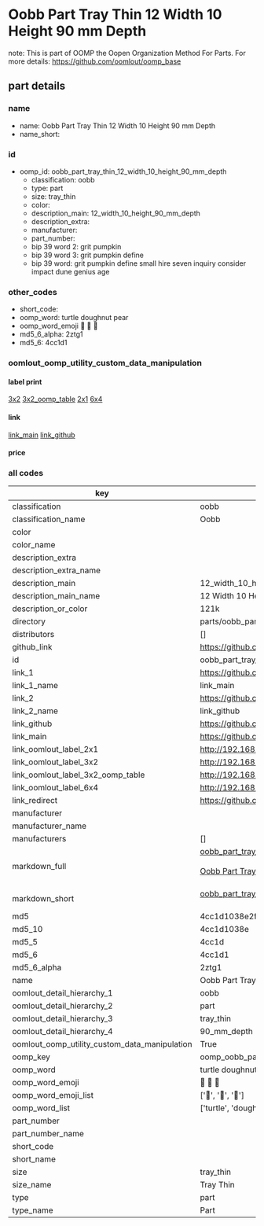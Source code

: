 # Oobb Part Tray Thin 12 Width 10 Height 90 mm Depth  

note: This is part of OOMP the Oopen Organization Method For Parts. For more details: https://github.com/oomlout/oomp_base

##  part details
  







### name
* name: Oobb Part Tray Thin 12 Width 10 Height 90 mm Depth
* name_short: 
### id
* oomp_id: oobb_part_tray_thin_12_width_10_height_90_mm_depth
  * classification: oobb
  * type: part
  * size: tray_thin
  * color: 
  * description_main: 12_width_10_height_90_mm_depth
  * description_extra: 
  * manufacturer: 
  * part_number: 
  * bip 39 word 2: grit pumpkin
  * bip 39 word 3: grit pumpkin define
  * bip 39 word: grit pumpkin define small hire seven inquiry consider impact dune genius age

### other_codes
* short_code: 
* oomp_word: turtle doughnut pear
* oomp_word_emoji :turtle: :doughnut: :pear:
* md5_6_alpha: 2ztg1
* md5_6: 4cc1d1






### oomlout_oomp_utility_custom_data_manipulation
#### label print
[3x2](http://192.168.1.245:1112/?label=oomp%202ztg1)
[3x2_oomp_table](http://192.168.1.108:1112/?label=oomp%202ztg1)
[2x1](http://192.168.1.242:1112/?label=oomp%202ztg1)
[6x4](http://192.168.1.55:1112/?label=oomp%202ztg1)    

#### link

[link_main](https://github.com/oomlout/oomlout_oomp_version_1_messy/tree/main/parts/oobb_part_tray_thin_12_width_10_height_90_mm_depth) [link_github](https://github.com/oomlout/oomlout_oomp_version_1_messy/tree/main/parts/oobb_part_tray_thin_12_width_10_height_90_mm_depth)                             

#### price







### all codes 
| key | value |  
| --- | --- |  
| classification | oobb |  
| classification_name | Oobb |  
| color |  |  
| color_name |  |  
| description_extra |  |  
| description_extra_name |  |  
| description_main | 12_width_10_height_90_mm_depth |  
| description_main_name | 12 Width 10 Height 90 mm Depth |  
| description_or_color | 121k |  
| directory | parts/oobb_part_tray_thin_12_width_10_height_90_mm_depth |  
| distributors | [] |  
| github_link | https://github.com/oomlout/oomlout_oomp_part_src/tree/main/parts/oobb_part_tray_thin_12_width_10_height_90_mm_depth |  
| id | oobb_part_tray_thin_12_width_10_height_90_mm_depth |  
| link_1 | https://github.com/oomlout/oomlout_oomp_version_1_messy/tree/main/parts/oobb_part_tray_thin_12_width_10_height_90_mm_depth |  
| link_1_name | link_main |  
| link_2 | https://github.com/oomlout/oomlout_oomp_version_1_messy/tree/main/parts/oobb_part_tray_thin_12_width_10_height_90_mm_depth |  
| link_2_name | link_github |  
| link_github | https://github.com/oomlout/oomlout_oomp_version_1_messy/tree/main/parts/oobb_part_tray_thin_12_width_10_height_90_mm_depth |  
| link_main | https://github.com/oomlout/oomlout_oomp_version_1_messy/tree/main/parts/oobb_part_tray_thin_12_width_10_height_90_mm_depth |  
| link_oomlout_label_2x1 | http://192.168.1.242:1112/?label=oomp%202ztg1 |  
| link_oomlout_label_3x2 | http://192.168.1.245:1112/?label=oomp%202ztg1 |  
| link_oomlout_label_3x2_oomp_table | http://192.168.1.108:1112/?label=oomp%202ztg1 |  
| link_oomlout_label_6x4 | http://192.168.1.55:1112/?label=oomp%202ztg1 |  
| link_redirect | https://github.com/oomlout/oomlout_oomp_version_1_messy/tree/main/parts/oobb_part_tray_thin_12_width_10_height_90_mm_depth |  
| manufacturer |  |  
| manufacturer_name |  |  
| manufacturers | [] |  
| markdown_full | [oobb_part_tray_thin_12_width_10_height_90_mm_depth](none)<br>[](none)<br>[Oobb Part Tray Thin 12 Width 10 Height 90 Mm Depth](none)<br><br> |  
| markdown_short | [oobb_part_tray_thin_12_width_10_height_90_mm_depth](none)<br><br> |  
| md5 | 4cc1d1038e2f4e9b12b60cc6732b6b35 |  
| md5_10 | 4cc1d1038e |  
| md5_5 | 4cc1d |  
| md5_6 | 4cc1d1 |  
| md5_6_alpha | 2ztg1 |  
| name | Oobb Part Tray Thin 12 Width 10 Height 90 mm Depth |  
| oomlout_detail_hierarchy_1 | oobb |  
| oomlout_detail_hierarchy_2 | part |  
| oomlout_detail_hierarchy_3 | tray_thin |  
| oomlout_detail_hierarchy_4 | 90_mm_depth |  
| oomlout_oomp_utility_custom_data_manipulation | True |  
| oomp_key | oomp_oobb_part_tray_thin_12_width_10_height_90_mm_depth |  
| oomp_word | turtle doughnut pear |  
| oomp_word_emoji | :turtle: :doughnut: :pear: |  
| oomp_word_emoji_list | [':turtle:', ':doughnut:', ':pear:'] |  
| oomp_word_list | ['turtle', 'doughnut', 'pear'] |  
| part_number |  |  
| part_number_name |  |  
| short_code |  |  
| short_name |  |  
| size | tray_thin |  
| size_name | Tray Thin |  
| type | part |  
| type_name | Part |  
